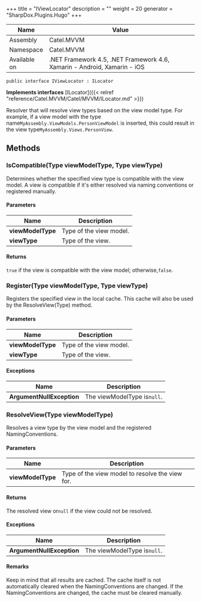

+++
title = "IViewLocator" 
description = ""
weight = 20
generator = "SharpDox.Plugins.Hugo"
+++

Name|Value
---|---
Assembly|Catel.MVVM
Namespace|Catel.MVVM
Available on|.NET Framework 4.5, .NET Framework 4.6, Xamarin - Android, Xamarin - iOS

```
public interface IViewLocator : ILocator
```

**Implements interfaces**
[ILocator]({{< relref "reference/Catel.MVVM/Catel/MVVM/ILocator.md" >}})

Resolver that will resolve view types based on the view model type. For example, if a view model with the type name`MyAssembly.ViewModels.PersonViewModel` is inserted, this could result in the view type`MyAssembly.Views.PersonView`.

## Methods

### IsCompatible(Type viewModelType, Type viewType)

Determines whether the specified view type is compatible with the view model. A view is compatible if it's either resolved via naming conventions or registered manually.

#### Parameters

Name|Description
---|---
**viewModelType**|Type of the view model.
**viewType**|Type of the view.

#### Returns

`true` if the view is compatible with the view model; otherwise,`false`.

### Register(Type viewModelType, Type viewType)

Registers the specified view in the local cache. This cache will also be used by the ResolveView(Type) method.

#### Parameters

Name|Description
---|---
**viewModelType**|Type of the view model.
**viewType**|Type of the view.

#### Exceptions

Name|Description
---|---
**ArgumentNullException**|The viewModelType is`null`.

### ResolveView(Type viewModelType)

Resolves a view type by the view model and the registered NamingConventions.

#### Parameters

Name|Description
---|---
**viewModelType**|Type of the view model to resolve the view for.

#### Returns

The resolved view or`null` if the view could not be resolved.

#### Exceptions

Name|Description
---|---
**ArgumentNullException**|The viewModelType is`null`.

#### Remarks

Keep in mind that all results are cached. The cache itself is not automatically cleared when the NamingConventions are changed. If the NamingConventions are changed, the cache must be cleared manually.

